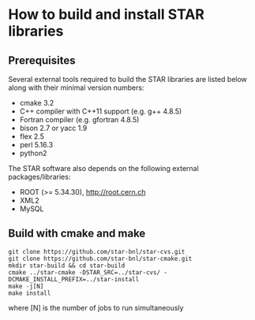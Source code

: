 How to build and install STAR libraries
=======================================

Prerequisites
-------------

Several external tools required to build the STAR libraries are listed below
along with their minimal version numbers:

- cmake 3.2
- C++ compiler with C++11 support (e.g. g++ 4.8.5)
- Fortran compiler (e.g. gfortran 4.8.5)
- bison 2.7 or yacc 1.9
- flex 2.5
- perl 5.16.3
- python2

The STAR software also depends on the following external packages/libraries:

- ROOT (>= 5.34.30), http://root.cern.ch
- XML2
- MySQL


Build with cmake and make
-------------------------

    git clone https://github.com/star-bnl/star-cvs.git
    git clone https://github.com/star-bnl/star-cmake.git
    mkdir star-build && cd star-build
    cmake ../star-cmake -DSTAR_SRC=../star-cvs/ -DCMAKE_INSTALL_PREFIX=../star-install
    make -j[N]
    make install

where [N] is the number of jobs to run simultaneously
